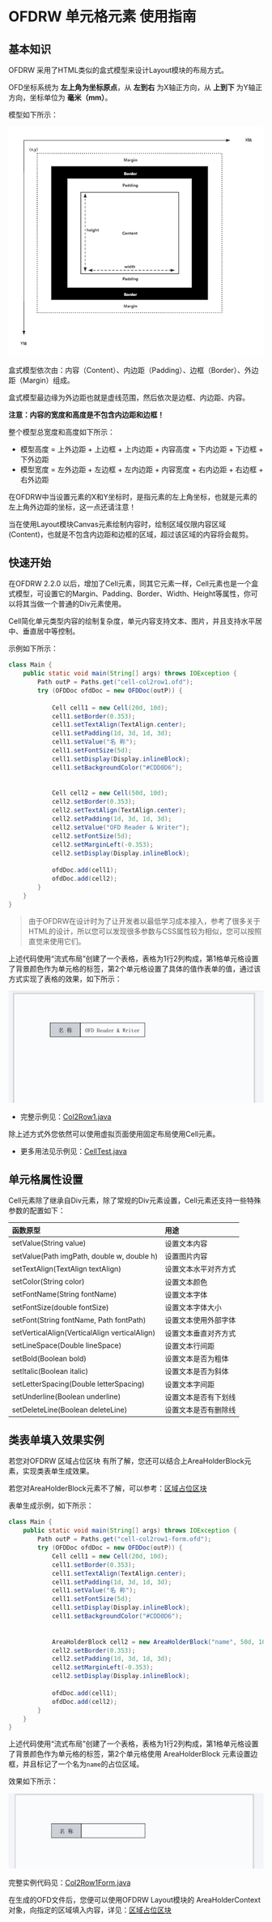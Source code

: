 # OFDRW 单元格元素 使用指南

## 基本知识

OFDRW 采用了HTML类似的盒式模型来设计Layout模块的布局方式。

OFD坐标系统为 **左上角为坐标原点**，从 **左到右** 为X轴正方向，从 **上到下** 为Y轴正方向，坐标单位为 **毫米（mm）**。

模型如下所示：

![盒式模型.png](盒式模型.png)

盒式模型依次由：内容（Content）、内边距（Padding）、边框（Border）、外边距（Margin）组成。

盒式模型最边缘为外边距也就是虚线范围，然后依次是边框、内边距、内容。

**注意：内容的宽度和高度是不包含内边距和边框！**

整个模型总宽度和高度如下所示：

- 模型高度 = 上外边距 + 上边框 + 上内边距 + 内容高度 + 下内边距 + 下边框 + 下外边距
- 模型宽度 = 左外边距 + 左边框 + 左内边距 + 内容宽度 + 右内边距 + 右边框 + 右外边距

在OFDRW中当设置元素的X和Y坐标时，是指元素的左上角坐标，也就是元素的左上角外边距的坐标，这一点还请注意！

当在使用Layout模块Canvas元素绘制内容时，绘制区域仅限内容区域(Content)，也就是不包含内边距和边框的区域，超过该区域的内容将会裁剪。

## 快速开始

在OFDRW 2.2.0 以后，增加了Cell元素，同其它元素一样，Cell元素也是一个盒式模型，可设置它的Margin、Padding、Border、Width、Height等属性，你可以将其当做一个普通的Div元素使用。

Cell简化单元类型内容的绘制复杂度，单元内容支持文本、图片，并且支持水平居中、垂直居中等控制。

示例如下所示：

```java
class Main {
    public static void main(String[] args) throws IOException {
        Path outP = Paths.get("cell-col2row1.ofd");
        try (OFDDoc ofdDoc = new OFDDoc(outP)) {

            Cell cell1 = new Cell(20d, 10d);
            cell1.setBorder(0.353);
            cell1.setTextAlign(TextAlign.center);
            cell1.setPadding(1d, 3d, 1d, 3d);
            cell1.setValue("名 称");
            cell1.setFontSize(5d);
            cell1.setDisplay(Display.inlineBlock);
            cell1.setBackgroundColor("#CDD0D6");


            Cell cell2 = new Cell(50d, 10d);
            cell2.setBorder(0.353);
            cell2.setTextAlign(TextAlign.center);
            cell2.setPadding(1d, 3d, 1d, 3d);
            cell2.setValue("OFD Reader & Writer");
            cell2.setFontSize(5d);
            cell2.setMarginLeft(-0.353);
            cell2.setDisplay(Display.inlineBlock);

            ofdDoc.add(cell1);
            ofdDoc.add(cell2);
        }
    }
}
```

> 由于OFDRW在设计时为了让开发者以最低学习成本接入，参考了很多关于HTML的设计，所以您可以发现很多参数与CSS属性较为相似，您可以按照直觉来使用它们。


上述代码使用“流式布局”创建了一个表格，表格为1行2列构成，第1格单元格设置了背景颜色作为单元格的标签，第2个单元格设置了具体的值作表单的值，通过该方式实现了表格的效果，如下所示：

![1row2col.png](1row2col.png)

- 完整示例见：[Col2Row1.java](../../src/test/java/org/ofdrw/layout/cases/cell/Col2Row1.java)

除上述方式外您依然可以使用虚拟页面使用固定布局使用Cell元素。

- 更多用法见示例见：[CellTest.java](../../src/test/java/org/ofdrw/layout/element/canvas/CellTest.java)

## 单元格属性设置

Cell元素除了继承自Div元素，除了常规的Div元素设置，Cell元素还支持一些特殊参数的配置如下：

| 函数原型                                          | 用途         |
|:----------------------------------------------|:-----------|
| setValue(String value)                        | 设置文本内容     |
| setValue(Path imgPath, double w, double h)    | 设置图片内容     |
| setTextAlign(TextAlign textAlign)             | 设置文本水平对齐方式 |
| setColor(String color)                        | 设置文本颜色     |
| setFontName(String fontName)                  | 设置文本字体     |
| setFontSize(double fontSize)                  | 设置文本字体大小   |
| setFont(String fontName, Path fontPath)       | 设置文本使用外部字体 |
| setVerticalAlign(VerticalAlign verticalAlign) | 设置文本垂直对齐方式 |
| setLineSpace(Double lineSpace)                | 设置文本行间距    |
| setBold(Boolean bold)                         | 设置文本是否为粗体  |
| setItalic(Boolean italic)                     | 设置文本是否为斜体  |
| setLetterSpacing(Double letterSpacing)        | 设置文本字间距    |
| setUnderline(Boolean underline)               | 设置文本是否有下划线 |
| setDeleteLine(Boolean deleteLine)             | 设置文本是否有删除线 |

## 类表单填入效果实例

若您对OFDRW 区域占位区块 有所了解，您还可以结合上AreaHolderBlock元素，实现类表单生成效果。

若您对AreaHolderBlock元素不了解，可以参考：[区域占位区块](../areaholderblock/README.md)

表单生成示例，如下所示：

```java
class Main {
    public static void main(String[] args) throws IOException {
        Path outP = Paths.get("cell-col2row1-form.ofd");
        try (OFDDoc ofdDoc = new OFDDoc(outP)) {
            Cell cell1 = new Cell(20d, 10d);
            cell1.setBorder(0.353);
            cell1.setTextAlign(TextAlign.center);
            cell1.setPadding(1d, 3d, 1d, 3d);
            cell1.setValue("名 称");
            cell1.setFontSize(5d);
            cell1.setDisplay(Display.inlineBlock);
            cell1.setBackgroundColor("#CDD0D6");


            AreaHolderBlock cell2 = new AreaHolderBlock("name", 50d, 10d);
            cell2.setBorder(0.353);
            cell2.setPadding(1d, 3d, 1d, 3d);
            cell2.setMarginLeft(-0.353);
            cell2.setDisplay(Display.inlineBlock);

            ofdDoc.add(cell1);
            ofdDoc.add(cell2);
        }
    }
}

```

上述代码使用“流式布局”创建了一个表格，表格为1行2列构成，第1格单元格设置了背景颜色作为单元格的标签，第2个单元格使用
AreaHolderBlock 元素设置边框，并且标记了一个名为`name`的占位区域。

效果如下所示：

![img.png](1row2col-form.png)

完整实例代码见：[Col2Row1Form.java](../../src/test/java/org/ofdrw/layout/cases/cell/Col2Row1Form.java)

在生成的OFD文件后，您便可以使用OFDRW Layout模块的 AreaHolderContext
对象，向指定的区域填入内容，详见：[区域占位区块](../areaholderblock/README.md)
